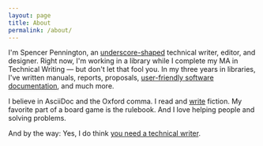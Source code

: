 ```yaml
---
layout: page
title: About
permalink: /about/
---
```

I'm Spencer Pennington, an [underscore-shaped](https://nested.substack.com/p/short-fat-engineers-are-undervalued) technical writer, editor, and designer. Right now, I'm working in a library while I complete my MA in Technical Writing &mdash; but don't let that fool you. In my three years in libraries, I've written manuals, reports, proposals, [user-friendly software documentation](https://docs.evergreen-ils.org/docs/3.12/staff_catalog/introduction.html), and much more.

I believe in AsciiDoc and the Oxford comma. I read and [write](https://drive.google.com/file/d/1bOvLhhfvIzQBTNcl1xKwKwDEtjUo0acr/view) fiction. My favorite part of a board game is the rulebook. And I love helping people and solving problems.

And by the way: Yes, I do think [you need a technical writer](https://passo.uno/signs-need-tech-writer/).